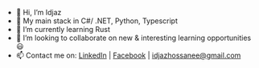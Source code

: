 - 👋 Hi, I’m Idjaz
- 👀 My main stack in C#/ .NET, Python, Typescript
- 🌱 I’m currently learning Rust
- 💞️ I’m looking to collaborate on new & interesting learning opportunities :smiley:
- 📫 Contact me on: [LinkedIn](https://www.linkedin.com/in/muhammad-idjaz-ali-hossanee-5b5913167/) | [Facebook](https://www.facebook.com/idjaz.hossanee.90/) | <idjazhossanee@gmail.com>

<!---
ihsaro/ihsaro is a ✨ special ✨ repository because its `README.md` (this file) appears on your GitHub profile.
You can click the Preview link to take a look at your changes.
--->
